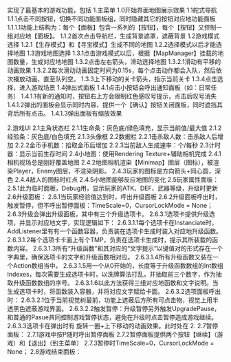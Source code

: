实现了最基本的游戏功能，包括
1.主菜单
	1.0开始界面地图展示效果
	1.1舵式导航
		1.1.1点击不同按钮，切换不同功能面板组，同时隐藏其它的按钮对应地功能面板
			1.1.1.1功能上结构为：每个【面板】包含一系列的【按钮】，每个【按钮】又控制一组对应地【面板】。
		1.1.2首次点击导航栏，生成背景遮罩，遮蔽背景
	1.2游戏模式选择
		1.2.1【生存模式】和【寻宝模式】生成不同的地图
		1.2.2选择模式以后才能选择地图
	1.3游戏地图选择
		1.3.1点击游戏模式以后，根据【MapManager】挂载的地图数量，生成对应地地图
		1.3.2点击左右箭头，滑动选择地图
			1.3.2.1滑动有平移的动画效果
			1.3.2.2每次滑动动画固定时间为0.15s，每个点击动作都会入队，然后依次播放动画，直至队列空。
		1.3.3上下移动的关卡箭头，指示当前关卡
		1.3.4点击选择，进入游戏场景
	1.4弹出式面板
		1.4.1点击小按钮会呼出通知面板（如：日常任务）
			1.4.1.1有新的通知时，按钮右上方会限制红色感叹号提示，点击后叹号消失
			1.4.1.2弹出的面板会显示同时内容，提供一个【确认】按钮关闭面板，同时遮挡其背后所有点击。
			1.4.1.3弹出面板有缩放效果
			
2.游戏UI
	2.1主角状态栏
		2.1.1生命条：灰色底/绿色填充，显示当前值/最大值
		2.1.2经验条：灰色底/白色填充
		2.1.3头像框
	2.2数据栏
		2.2.1击杀敌人数：击杀敌人后增加
		2.2.2金币手机数：拾取金币后增加
		2.2.3当前敌人生成速率：个/每秒
	2.3计时器：显示当前生存时间
	2.4小地图：使用Rendering Texture+辅助相机完成
		2.4.1相机视场总是刚好覆盖地图
		2.4.2地图相机渲染【Minimap】图层（图标），被渲染Player，Enemy图层，不渲染阴影。
		2.4.3玩家的图标是方向箭头+同心圆，深色
		2.4.4敌人的图标时红点
		2.4.5小地图能够反应地图的变化
	2.5玩家属性面板：
		2.5.1此为临时面板，Debug用，显示玩家的ATK、DEF、武器等级，升级时更新
	2.6升级面板：
		2.6.1当玩家经验值达到时，呼出升级面板
		2.6.2升级面板呼出时，触发暂停，但不呼出暂停面板：TimeScale=0，CursorLockMode = None；
		2.6.3升级会弹出升级面板，其中有三个升级选项卡。
			2.6.3.1选项卡提供升级选项，并显示对应地文字，实现逻辑如下：
				2.6.3.1.1每个选项卡在Instanciate时，AddListener里有有一个函数容器，负责装在选项卡生成时装入对应地升级函数。
				2.6.3.1.2每个选项卡卡面上有个TMP，负责在选项卡生成时，提示其所装载的函数内容。
				2.6.3.1.3所有“升级函数”和其对应的“文字提示”以键值对的形式存在一个字典里，确保选项卡的文字和升级函数相对应。
				2.6.3.1.4所有升级函数又装在一个Action数组当中。
				2.6.3.1.5用一个从0开始的，长度等于升级函数数组的Int数组Indexes，每次需要生成选项卡时，以洗牌算法打乱，并抽取前三个数字，作为抽取升级函数数组的序号。
				2.6.3.1.6以此方法获得三组对应地函数和文字说明。当生成选项卡时，将函数装入容器，并将对应文字赋给卡面。
			2.6.3.2选项面板呼出时：
				2.6.3.2.1位于当前视觉树最前，功能上遮蔽后方所有可点击物，视觉上用半透黑色遮蔽游戏界面。
				2.6.3.2.2触发暂停：升级暂停另外触发UpgradePause，和普通的Pasue共同控制游戏暂停状态，避免在升级时点击暂停造成游戏继续。
			2.6.3.3选项卡在弹出时有 旋转一圈+上下移动的动画效果。此时处在
			2.
	2.7暂停面板：
		2.7.1游戏中按P随时呼出暂停面板
		2.7.2暂停面板提供两个按钮【继续】（游戏）和【退出】（到主菜单）
		2.7.3暂停时TimeScale=0，CursorLockMode = None；
	2.8游戏结束面板：

		
		

 
